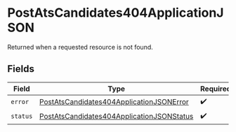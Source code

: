 # PostAtsCandidates404ApplicationJSON

Returned when a requested resource is not found.


## Fields

| Field                                                                                                             | Type                                                                                                              | Required                                                                                                          | Description                                                                                                       |
| ----------------------------------------------------------------------------------------------------------------- | ----------------------------------------------------------------------------------------------------------------- | ----------------------------------------------------------------------------------------------------------------- | ----------------------------------------------------------------------------------------------------------------- |
| `error`                                                                                                           | [PostAtsCandidates404ApplicationJSONError](../../models/operations/postatscandidates404applicationjsonerror.md)   | :heavy_check_mark:                                                                                                | N/A                                                                                                               |
| `status`                                                                                                          | [PostAtsCandidates404ApplicationJSONStatus](../../models/operations/postatscandidates404applicationjsonstatus.md) | :heavy_check_mark:                                                                                                | N/A                                                                                                               |